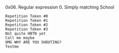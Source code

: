 0x06. Regular expression 0. Simply matching School

    Repetition Token #0
    Repetition Token #1
    Repetition Token #2
    Repetition Token #3
    Not quite HBTN yet
    Call me maybe
    OMG WHY ARE YOU SHOUTING?
    Textme


